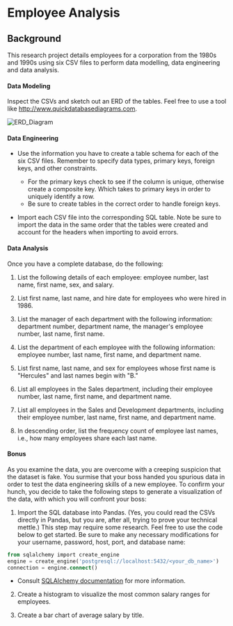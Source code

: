 # Employee Analysis


## Background
This research project details employees for a corporation from the 1980s and 1990s using six CSV files to perform data modelling, data engineering and data analysis.

#### Data Modeling
Inspect the CSVs and sketch out an ERD of the tables. Feel free to use a tool like
http://www.quickdatabasediagrams.com.

![ERD_Diagram](https://user-images.githubusercontent.com/102066899/194712531-de4eecfe-32a3-4dee-909a-c14212a71fe7.png)

#### Data Engineering
* Use the information you have to create a table schema for each of the six CSV files. Remember to specify data types, primary keys, foreign keys, and other constraints.

  * For the primary keys check to see if the column is unique, otherwise create a composite key. Which takes to primary keys in order to uniquely identify a row.
  * Be sure to create tables in the correct order to handle foreign keys.

* Import each CSV file into the corresponding SQL table. Note be sure to import the data in the same order that the tables were created and account for the headers when importing to avoid errors.

#### Data Analysis
Once you have a complete database, do the following:

1. List the following details of each employee: employee number, last name, first name, sex, and salary.

2. List first name, last name, and hire date for employees who were hired in 1986.

3. List the manager of each department with the following information: department number, department name, the manager's employee number, last name, first name.

4. List the department of each employee with the following information: employee number, last name, first name, and department name.

5. List first name, last name, and sex for employees whose first name is "Hercules" and last names begin with "B."

6. List all employees in the Sales department, including their employee number, last name, first name, and department name.

7. List all employees in the Sales and Development departments, including their employee number, last name, first name, and department name.

8. In descending order, list the frequency count of employee last names, i.e., how many employees share each last name.

#### Bonus
As you examine the data, you are overcome with a creeping suspicion that the dataset is fake. You surmise that your boss handed you spurious data in order to test the data engineering skills of a new employee. To confirm your hunch, you decide to take the following steps to generate a visualization of the data, with which you will confront your boss:

1. Import the SQL database into Pandas. (Yes, you could read the CSVs directly in Pandas, but you are, after all, trying to prove your technical mettle.) This step may require some research. Feel free to use the code below to get started. Be sure to make any necessary modifications for your username, password, host, port, and database name:

```sql
from sqlalchemy import create_engine
engine = create_engine('postgresql://localhost:5432/<your_db_name>')
connection = engine.connect()
```
  * Consult [SQLAlchemy documentation](https://docs.sqlalchemy.org/en/14/core/engines.html#postgresql) for more information.

2. Create a histogram to visualize the most common salary ranges for employees.

3. Create a bar chart of average salary by title.
